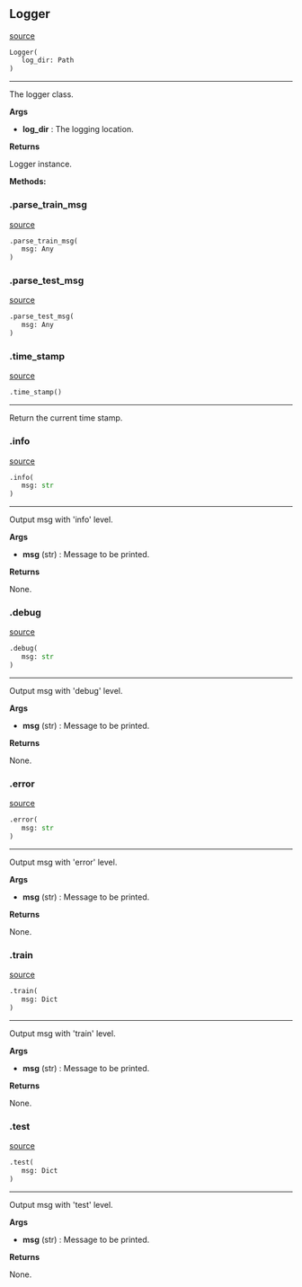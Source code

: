 #


## Logger
[source](https://github.com/RLE-Foundation/Hsuanwu/blob/main/hsuanwu/common/logger.py/#L26)
```python 
Logger(
   log_dir: Path
)
```


---
The logger class.


**Args**

* **log_dir**  : The logging location.


**Returns**

Logger instance.


**Methods:**


### .parse_train_msg
[source](https://github.com/RLE-Foundation/Hsuanwu/blob/main/hsuanwu/common/logger.py/#L56)
```python
.parse_train_msg(
   msg: Any
)
```


### .parse_test_msg
[source](https://github.com/RLE-Foundation/Hsuanwu/blob/main/hsuanwu/common/logger.py/#L63)
```python
.parse_test_msg(
   msg: Any
)
```


### .time_stamp
[source](https://github.com/RLE-Foundation/Hsuanwu/blob/main/hsuanwu/common/logger.py/#L71)
```python
.time_stamp()
```

---
Return the current time stamp.

### .info
[source](https://github.com/RLE-Foundation/Hsuanwu/blob/main/hsuanwu/common/logger.py/#L75)
```python
.info(
   msg: str
)
```

---
Output msg with 'info' level.


**Args**

* **msg** (str) : Message to be printed.


**Returns**

None.

### .debug
[source](https://github.com/RLE-Foundation/Hsuanwu/blob/main/hsuanwu/common/logger.py/#L87)
```python
.debug(
   msg: str
)
```

---
Output msg with 'debug' level.


**Args**

* **msg** (str) : Message to be printed.


**Returns**

None.

### .error
[source](https://github.com/RLE-Foundation/Hsuanwu/blob/main/hsuanwu/common/logger.py/#L99)
```python
.error(
   msg: str
)
```

---
Output msg with 'error' level.


**Args**

* **msg** (str) : Message to be printed.


**Returns**

None.

### .train
[source](https://github.com/RLE-Foundation/Hsuanwu/blob/main/hsuanwu/common/logger.py/#L111)
```python
.train(
   msg: Dict
)
```

---
Output msg with 'train' level.


**Args**

* **msg** (str) : Message to be printed.


**Returns**

None.

### .test
[source](https://github.com/RLE-Foundation/Hsuanwu/blob/main/hsuanwu/common/logger.py/#L126)
```python
.test(
   msg: Dict
)
```

---
Output msg with 'test' level.


**Args**

* **msg** (str) : Message to be printed.


**Returns**

None.
